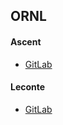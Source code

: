 
## ORNL

#### Ascent
* [GitLab](https://code.ornl.gov/ecpcitest/proteas/llvm-project/)

#### Leconte
* [GitLab](https://code.ornl.gov/llvm-doe/llvm-project/)
